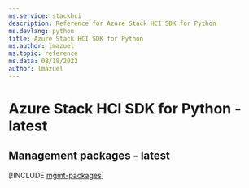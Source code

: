 ```yaml
---
ms.service: stackhci
description: Reference for Azure Stack HCI SDK for Python
ms.devlang: python
title: Azure Stack HCI SDK for Python
ms.author: lmazuel
ms.topic: reference
ms.data: 08/18/2022
author: lmazuel
---
```

# Azure Stack HCI SDK for Python - latest

## Management packages - latest
[!INCLUDE [mgmt-packages](stack-hci-mgmt-index.md)]